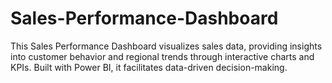 # Sales-Performance-Dashboard
This Sales Performance Dashboard visualizes sales data, providing insights into customer behavior and regional trends through interactive charts and KPIs. Built with Power BI, it facilitates data-driven decision-making.
